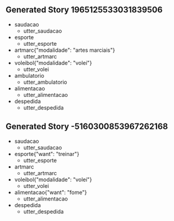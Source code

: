 ## Generated Story 1965125533031839506
* saudacao
    - utter_saudacao
* esporte
    - utter_esporte
* artmarc{"modalidade": "artes marciais"}
    - utter_artmarc
* voleibol{"modalidade": "volei"}
    - utter_volei
* ambulatorio
    - utter_ambulatorio
* alimentacao
    - utter_alimentacao
* despedida
    - utter_despedida

## Generated Story -5160300853967262168
* saudacao
    - utter_saudacao
* esporte{"want": "treinar"}
    - utter_esporte
* artmarc
    - utter_artmarc
* voleibol{"modalidade": "volei"}
    - utter_volei
* alimentacao{"want": "fome"}
    - utter_alimentacao
* despedida
    - utter_despedida

